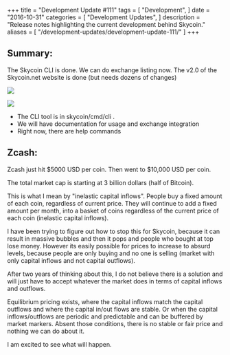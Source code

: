 +++
title = "Development Update #111"
tags = [
    "Development",
]
date = "2016-10-31"
categories = [
    "Development Updates",
]
description = "Release notes highlighting the current development behind Skycoin."
aliases = [
	"/development-updates/development-update-111/"
]
+++

## Summary:
The Skycoin CLI is done. We can do exchange listing now.
The v2.0 of the Skycoin.net website is done (but needs dozens of changes)

![](http://i.imgur.com/7UeF8DW.png)

![](http://i.imgur.com/KOPf8vb.png)

- The CLI tool is in skycoin/cmd/cli .
- We will have documentation for usage and exchange integration
- Right now, there are help commands

## Zcash:

Zcash just hit $5000 USD per coin. Then went to $10,000 USD per coin.

The total market cap is starting at 3 billion dollars (half of Bitcoin).

This is what I mean by "inelastic capital inflows". People buy a fixed amount of each coin, regardless of current price. They will continue to add a fixed amount per month, into a basket of coins regardless of the current price of each coin (inelastic capital inflows).

I have been trying to figure out how to stop this for Skycoin, because it can result in massive bubbles and then it pops and people who bought at top lose money. However its easily possible for prices to increase to absurd levels, because people are only buying and no one is selling (market with only capital inflows and not capital outflows).

After two years of thinking about this, I do not believe there is a solution and will just have to accept whatever the market does in terms of capital inflows and outflows.

Equilibrium pricing exists, where the capital inflows match the capital outflows and where the capital in/out flows are stable. Or when the capital inflows/outflows are periodic and predictable and can be buffered by market markers. Absent those conditions, there is no stable or fair price and nothing we can do about it.

I am excited to see what will happen.
